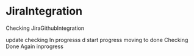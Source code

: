 # JiraIntegration
Checking JiraGithubIntegration

update
checking In progresss
d
start progress
moving to done
Checking Done Again
inprogress
